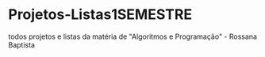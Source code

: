 # Projetos-Listas1SEMESTRE
todos projetos e listas da matéria de "Algoritmos e Programação" - Rossana Baptista 
